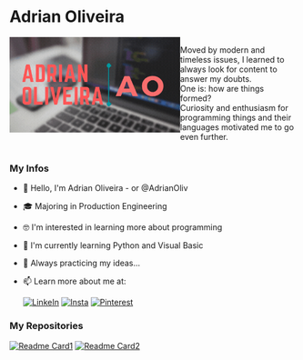 # Adrian Oliveira
<img align="left" alt="GIF" src="https://github.com/AdrianOliv/Assets/blob/main/Gifs/Adrian_oliv.gif"  width="300"/>

<pre></pre>

Moved by modern and timeless issues, I learned to always look for content to answer my doubts.  
One is: how are things formed?  
Curiosity and enthusiasm for programming things and their languages motivated me to go even further.

<pre></pre>

### My Infos
- 👋 Hello, I'm Adrian Oliveira - or @AdrianOliv
- 🎓 Majoring in Production Engineering
- 🤓 I'm interested in learning more about programming
- 🌱 I'm currently learning Python and Visual Basic
- 🔨 Always practicing my ideas...
- 📫 Learn more about me at: 

  [![LinkeIn](https://img.shields.io/badge/LinkedIn-0077B5?style=for-the-badge&logo=linkedin&logoColor=white)](https://www.linkedin.com/in/ag-noliveira)
  [![Insta](https://img.shields.io/badge/Instagram-E4405F?style=for-the-badge&logo=instagram&logoColor=white)](https://www.instagram.com/ag.noliveira)
  [![Pinterest](https://img.shields.io/badge/Pinterest-%23A60019.svg?&style=for-the-badge&logo=Pinterest&logoColor=white)](https://br.pinterest.com/ag_noliveira)

### My Repositories
[credits]: <> (github.com/anuraghazra/github-readme-stats)
[![Readme Card1](https://github-readme-stats.vercel.app/api/pin/?username=AdrianOliv&repo=Python&theme=graywhite)](https://github.com/AdrianOliv/Python)
[![Readme Card2](https://github-readme-stats.vercel.app/api/pin/?username=AdrianOliv&repo=VBA_Projects&theme=graywhite)](https://github.com/AdrianOliv/VBA_Projects)
